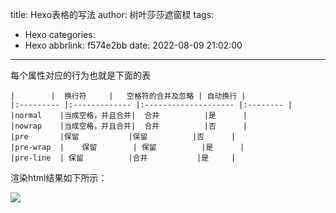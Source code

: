title: Hexo表格的写法
author: 树叶莎莎遮窗棂
tags:
  - Hexo
categories:
  - Hexo
abbrlink: f574e2bb
date: 2022-08-09 21:02:00
---
每个属性对应的行为也就是下面的表


```
|        |  换行符     | 	空格符的合并及忽略 |	自动换行 |
|:--------- |:------------- |:-------------------- |:-------- |
|normal    |当成空格，并且合并|	合并       	|是      |
|nowrap	   |当成空格，并且合并|	合并	        |否      |
|pre	   |保留	         |保留          |否      |
|pre-wrap  |	保留        |	保留          |是      |
|pre-line  | 保留	         |合并           |是     |
```

<!-- more -->

渲染html结果如下所示：

![](https://img-blog.csdnimg.cn/fe848d5900f14509836d4906424831aa.jpeg)